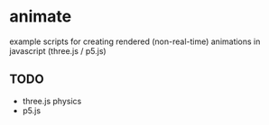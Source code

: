 # animate
example scripts for creating rendered (non-real-time) animations in javascript (three.js / p5.js)

## TODO
- three.js physics
- p5.js
